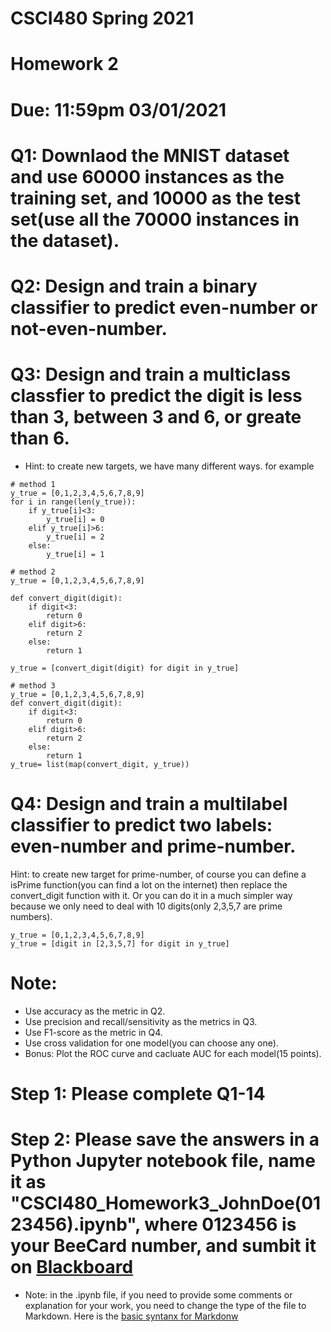 # CSCI480 Spring 2021
# Homework 2
# Due: 11:59pm 03/01/2021

# Q1: Downlaod the MNIST dataset and use 60000 instances as the training set, and 10000 as the test set(use all the 70000 instances in the dataset).
# Q2: Design and train a binary classifier to predict even-number or not-even-number.
# Q3: Design and train a multiclass classfier to predict the digit is less than 3, between 3 and 6, or greate than 6.
+ Hint: to create new targets, we have many different ways. for example
~~~~
# method 1
y_true = [0,1,2,3,4,5,6,7,8,9]
for i in range(len(y_true)):
    if y_true[i]<3:
        y_true[i] = 0
    elif y_true[i]>6:
        y_true[i] = 2
    else:
        y_true[i] = 1
        
# method 2
y_true = [0,1,2,3,4,5,6,7,8,9]

def convert_digit(digit):
    if digit<3:
        return 0
    elif digit>6:
        return 2
    else:
        return 1

y_true = [convert_digit(digit) for digit in y_true]

# method 3
y_true = [0,1,2,3,4,5,6,7,8,9]
def convert_digit(digit):
    if digit<3:
        return 0
    elif digit>6:
        return 2
    else:
        return 1
y_true= list(map(convert_digit, y_true))
~~~~
# Q4: Design and train a multilabel classifier to predict two labels: even-number and prime-number.
Hint: to create new target for prime-number, of course you can define a isPrime function(you can find a lot on the internet) then replace the convert_digit function with it. 
Or you can do it in a much simpler way because we only need to deal with 10 digits(only 2,3,5,7 are prime numbers).
~~~~
y_true = [0,1,2,3,4,5,6,7,8,9]
y_true = [digit in [2,3,5,7] for digit in y_true]
~~~~

# Note:
+ Use accuracy as the metric in Q2.
+ Use precision and recall/sensitivity as the metrics in Q3.
+ Use F1-score as the metric in Q4.
+ Use cross validation for one model(you can choose any one).
+ Bonus: Plot the ROC curve and cacluate AUC for each model(15 points).

# Step 1: Please complete Q1-14
# Step 2: Please save the answers in a Python Jupyter notebook file, name it as "CSCI480_Homework3_JohnDoe(0123456).ipynb", where 0123456 is your BeeCard number, and sumbit it on [Blackboard](https://blackboard.sau.edu/webapps/login/)
+ Note: in the .ipynb file, if you need to provide some comments or explanation for your work, you need to change the type of the file to Markdown. Here is the [basic syntanx for Markdonw](https://www.markdownguide.org/basic-syntax/)

